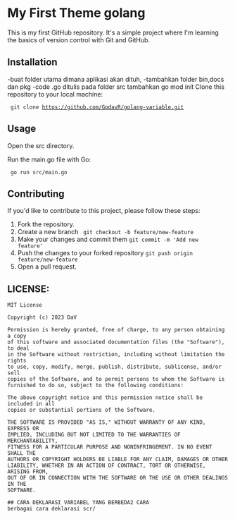 # My First Theme golang 

This is my first GitHub repository. It's a simple project where I'm learning the basics of version control with Git and GitHub.

## Installation
-buat folder utama dimana aplikasi akan dituh,
-tambahkan folder bin,docs dan pkg
-code .go ditulis pada folder src 
tambahkan go mod init <nama project>
Clone this repository to your local machine:

 <code> git clone https://github.com/GodavR/golang-variable.git </code>

## Usage

Open the src directory.

Run the main.go file with Go:

 <code> go run src/main.go </code>

## Contributing

If you'd like to contribute to this project, please follow these steps:

1. Fork the repository.
2. Create a new branch
    <code> git checkout -b feature/new-feature </code>
3. Make your changes and commit them
   <code>git commit -m 'Add new feature'</code>
4. Push the changes to your forked repository
    <code>git push origin feature/new-feature</code>
5. Open a pull request.

## LICENSE:

```text
MIT License

Copyright (c) 2023 DaV

Permission is hereby granted, free of charge, to any person obtaining a copy
of this software and associated documentation files (the "Software"), to deal
in the Software without restriction, including without limitation the rights
to use, copy, modify, merge, publish, distribute, sublicense, and/or sell
copies of the Software, and to permit persons to whom the Software is
furnished to do so, subject to the following conditions:

The above copyright notice and this permission notice shall be included in all
copies or substantial portions of the Software.

THE SOFTWARE IS PROVIDED "AS IS," WITHOUT WARRANTY OF ANY KIND, EXPRESS OR
IMPLIED, INCLUDING BUT NOT LIMITED TO THE WARRANTIES OF MERCHANTABILITY,
FITNESS FOR A PARTICULAR PURPOSE AND NONINFRINGEMENT. IN NO EVENT SHALL THE
AUTHORS OR COPYRIGHT HOLDERS BE LIABLE FOR ANY CLAIM, DAMAGES OR OTHER
LIABILITY, WHETHER IN AN ACTION OF CONTRACT, TORT OR OTHERWISE, ARISING FROM,
OUT OF OR IN CONNECTION WITH THE SOFTWARE OR THE USE OR OTHER DEALINGS IN THE
SOFTWARE.

## CARA DEKLARASI VARIABEL YANG BERBEDA2 CARA
berbagai cara deklarasi scr/


